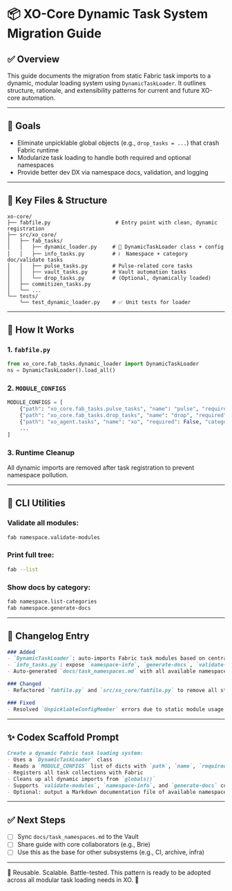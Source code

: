 # 📦 XO-Core Dynamic Task System Migration Guide

## ✅ Overview

This guide documents the migration from static Fabric task imports to a dynamic, modular loading system using `DynamicTaskLoader`. It outlines structure, rationale, and extensibility patterns for current and future XO-core automation.

---

## 🧠 Goals

* Eliminate unpicklable global objects (e.g., `drop_tasks = ...`) that crash Fabric runtime
* Modularize task loading to handle both required and optional namespaces
* Provide better dev DX via namespace docs, validation, and logging

---

## 📁 Key Files & Structure

```
xo-core/
├── fabfile.py                     # Entry point with clean, dynamic registration
├── src/xo_core/
│   ├── fab_tasks/
│   │   ├── dynamic_loader.py     # 🧠 DynamicTaskLoader class + config
│   │   ├── info_tasks.py         # ℹ️  Namespace + category doc/validate tasks
│   │   ├── pulse_tasks.py        # Pulse-related core tasks
│   │   ├── vault_tasks.py        # Vault automation tasks
│   │   └── drop_tasks.py         # (Optional, dynamically loaded)
│   ├── commitizen_tasks.py
│   └── ...
└── tests/
    └── test_dynamic_loader.py    # ✅ Unit tests for loader
```

---

## 🧩 How It Works

### 1. `fabfile.py`

```python
from xo_core.fab_tasks.dynamic_loader import DynamicTaskLoader
ns = DynamicTaskLoader().load_all()
```

### 2. `MODULE_CONFIGS`

```python
MODULE_CONFIGS = [
    {"path": "xo_core.fab_tasks.pulse_tasks", "name": "pulse", "required": True, "category": "core"},
    {"path": "xo_core.fab_tasks.drop_tasks", "name": "drop", "required": False, "category": "content"},
    {"path": "xo_agent.tasks", "name": "xo", "required": False, "category": "external"},
    ...
]
```

### 3. Runtime Cleanup

All dynamic imports are removed after task registration to prevent namespace pollution.

---

## 🚦 CLI Utilities

### Validate all modules:

```sh
fab namespace.validate-modules
```

### Print full tree:

```sh
fab --list
```

### Show docs by category:

```sh
fab namespace.list-categories
fab namespace.generate-docs
```

---

## 📜 Changelog Entry

```md
### Added
- `DynamicTaskLoader`: auto-imports Fabric task modules based on centralized config
- `info_tasks.py`: expose `namespace-info`, `generate-docs`, `validate-modules`
- Auto-generated `docs/task_namespaces.md` with all available namespaces

### Changed
- Refactored `fabfile.py` and `src/xo_core/fabfile.py` to remove all static task imports

### Fixed
- Resolved `UnpicklableConfigMember` errors due to static module usage in globals()
```

---

## ✨ Codex Scaffold Prompt

```md
Create a dynamic Fabric task loading system:
- Uses a `DynamicTaskLoader` class
- Reads a `MODULE_CONFIGS` list of dicts with `path`, `name`, `required`, and `category`
- Registers all task collections with Fabric
- Cleans up all dynamic imports from `globals()`
- Supports `validate-modules`, `namespace-info`, and `generate-docs` commands
- Optional: output a Markdown documentation file of available namespaces
```

---

## ✅ Next Steps

* [ ] Sync `docs/task_namespaces.md` to the Vault
* [ ] Share guide with core collaborators (e.g., Brie)
* [ ] Use this as the base for other subsystems (e.g., CI, archive, infra)

---

🔁 Reusable. Scalable. Battle-tested.
This pattern is ready to be adopted across all modular task loading needs in XO. 🚀

